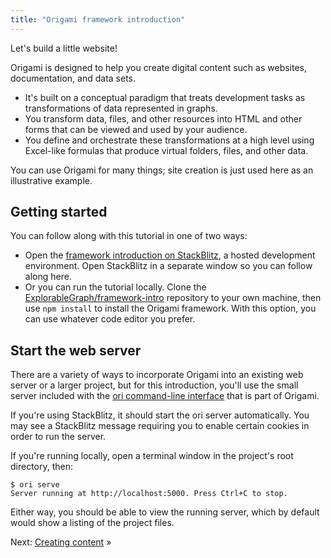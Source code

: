 ```yaml
---
title: "Origami framework introduction"
---
```


Let's build a little website!

Origami is designed to help you create digital content such as websites, documentation, and data sets.

- It's built on a conceptual paradigm that treats development tasks as transformations of data represented in graphs.
- You transform data, files, and other resources into HTML and other forms that can be viewed and used by your audience.
- You define and orchestrate these transformations at a high level using Excel-like formulas that produce virtual folders, files, and other data.

You can use Origami for many things; site creation is just used here as an illustrative example.

## Getting started

You can follow along with this tutorial in one of two ways:

- Open the [framework introduction on StackBlitz](https://stackblitz.com/github/ExplorableGraph/framework-intro), a hosted development environment. Open StackBlitz in a separate window so you can follow along here.
- Or you can run the tutorial locally. Clone the [ExplorableGraph/framework-intro](https://github.com/ExplorableGraph/framework-intro) repository to your own machine, then use `npm install` to install the Origami framework. With this option, you can use whatever code editor you prefer.

## Start the web server

There are a variety of ways to incorporate Origami into an existing web server or a larger project, but for this introduction, you'll use the small server included with the [ori command-line interface](/cli) that is part of Origami.

If you're using StackBlitz, it should start the ori server automatically. You may see a StackBlitz message requiring you to enable certain cookies in order to run the server.

If you're running locally, open a terminal window in the project's root directory, then:

```console
$ ori serve
Server running at http://localhost:5000. Press Ctrl+C to stop.
```

Either way, you should be able to view the running server, which by default would show a listing of the project files.

Next: [Creating content](intro1.html) »
